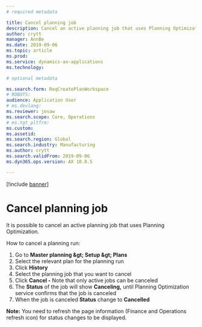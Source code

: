 ```yaml
---
# required metadata

title: Cancel planning job
description: Cancel an active planning job that uses Planning Optimization
author: crytt
manager: AnnBe
ms.date: 2019-09-06
ms.topic: article
ms.prod: 
ms.service: dynamics-ax-applications
ms.technology: 

# optional metadata

ms.search.form: ReqCreatePlanWorkspace
# ROBOTS: 
audience: Application User
# ms.devlang: 
ms.reviewer: josaw
ms.search.scope: Core, Operations
# ms.tgt_pltfrm: 
ms.custom: 
ms.assetid: 
ms.search.region: Global
ms.search.industry: Manufacturing
ms.author: crytt
ms.search.validFrom: 2019-09-06
ms.dyn365.ops.version: AX 10.0.5

---
```


[!include [banner](../includes/preview-banner.md)]

# Cancel planning job

It is possible to cancel an active planning job that uses Planning Optimization.

How to cancel a planning run:

1. Go to **Master planning \&gt; Setup \&gt; Plans**
2. Select the relevant plan for the planning run
3. Click **History**
4. Select the planning job that you want to cancel
5. Click **Cancel -** Note that only active jobs can be canceled
6. The **Status** of the job will show **Canceling,** until Planning Optimization service confirms that the job is canceled
7. When the job is canceled **Status** change to **Cancelled**

**Note:** You need to refresh the page information (Finance and Operations refresh icon) for status changes to be displayed.

